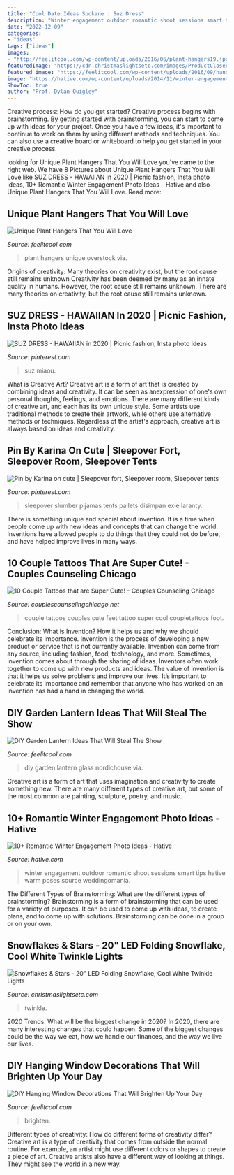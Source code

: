 ```yaml
---
title: "Cool Date Ideas Spokane : Suz Dress"
description: "Winter engagement outdoor romantic shoot sessions smart tips hative warm poses source weddingomania"
date: "2022-12-09"
categories:
- "ideas"
tags: ["ideas"]
images:
- "http://feelitcool.com/wp-content/uploads/2016/06/plant-hangers19.jpg"
featuredImage: "https://cdn.christmaslightsetc.com/images/ProductCloseup/35136/LED-Cool-White-Folding-Shimmering-Snowflake-0457-21954.jpg"
featured_image: "https://feelitcool.com/wp-content/uploads/2016/09/hanging-window-decorations9.jpg"
image: "https://hative.com/wp-content/uploads/2014/11/winter-engagement-photo-ideas/8-winter-engagement-photo-ideas.jpg"
ShowToc: true
author: "Prof. Dylan Quigley"
---
```



Creative process: How do you get started?
Creative process begins with brainstorming. By getting started with brainstorming, you can start to come up with ideas for your project. Once you have a few ideas, it's important to continue to work on them by using different methods and techniques. You can also use a creative board or whiteboard to help you get started in your creative process.

	

		
looking for Unique Plant Hangers That You Will Love you've came to the right web. We have 8 Pictures about Unique Plant Hangers That You Will Love like SUZ DRESS - HAWAIIAN in 2020 | Picnic fashion, Insta photo ideas, 10+ Romantic Winter Engagement Photo Ideas - Hative and also Unique Plant Hangers That You Will Love. Read more:
		
    
## Unique Plant Hangers That You Will Love

<img loading=lazy src="http://feelitcool.com/wp-content/uploads/2016/06/plant-hangers19.jpg" onerror="this.onerror=null;this.src='https://tse3.mm.bing.net/th?id=OIP.xqZTzdJamz-_8-mv4bPEvAHaLG&amp;pid=15.1';" alt="Unique Plant Hangers That You Will Love">

_Source: feelitcool.com_

>plant hangers unique overstock via. 

	

Origins of creativity: Many theories on creativity exist, but the root cause still remains unknown
Creativity has been deemed by many as an innate quality in humans. However, the root cause still remains unknown. There are many theories on creativity, but the root cause still remains unknown.

    
## SUZ DRESS - HAWAIIAN In 2020 | Picnic Fashion, Insta Photo Ideas

<img loading=lazy src="https://i.pinimg.com/736x/36/d1/6b/36d16b6d867a9b69e729fcc884093b44.jpg" onerror="this.onerror=null;this.src='https://tse2.mm.bing.net/th?id=OIP.LBsLv98QgkqK3wbuJ9XJdAHaJ3&amp;pid=15.1';" alt="SUZ DRESS - HAWAIIAN in 2020 | Picnic fashion, Insta photo ideas">

_Source: pinterest.com_

>suz miaou. 

	

What is Creative Art?
Creative art is a form of art that is created by combining ideas and creativity. It can be seen as anexpression of one's own personal thoughts, feelings, and emotions. There are many different kinds of creative art, and each has its own unique style. Some artists use traditional methods to create their artwork, while others use alternative methods or techniques. Regardless of the artist's approach, creative art is always based on ideas and creativity.

    
## Pin By Karina On Cute | Sleepover Fort, Sleepover Room, Sleepover Tents

<img loading=lazy src="https://i.pinimg.com/736x/36/8a/d3/368ad3507524523397074de9838a636a.jpg" onerror="this.onerror=null;this.src='https://tse4.mm.bing.net/th?id=OIP.2VJM-za6RhtC6US52VVNfAHaJ3&amp;pid=15.1';" alt="Pin by Karina on cute | Sleepover fort, Sleepover room, Sleepover tents">

_Source: pinterest.com_

>sleepover slumber pijamas tents pallets disimpan exie laranty. 

	

There is something unique and special about invention. It is a time when people come up with new ideas and concepts that can change the world. Inventions have allowed people to do things that they could not do before, and have helped improve lives in many ways.

    
## 10 Couple Tattoos That Are Super Cute! - Couples Counseling Chicago

<img loading=lazy src="http://www.couplescounselingchicago.net/wp-content/uploads/2014/10/couples-tattos-7-feet.jpg" onerror="this.onerror=null;this.src='https://tse1.mm.bing.net/th?id=OIP.NmLje7jd8NUwM1RK4qEY1wHaHd&amp;pid=15.1';" alt="10 Couple Tattoos that are Super Cute! - Couples Counseling Chicago">

_Source: couplescounselingchicago.net_

>couple tattoos couples cute feet tattoo super cool coupletattoos foot. 

	

Conclusion: What is Invention? How it helps us and why we should celebrate its importance.
Invention is the process of developing a new product or service that is not currently available. Invention can come from any source, including fashion, food, technology, and more. Sometimes, invention comes about through the sharing of ideas. Inventors often work together to come up with new products and ideas. The value of invention is that it helps us solve problems and improve our lives. It’s important to celebrate its importance and remember that anyone who has worked on an invention has had a hand in changing the world.

    
## DIY Garden Lantern Ideas That Will Steal The Show

<img loading=lazy src="http://feelitcool.com/wp-content/uploads/2016/09/diy-garden-lanterns15.jpg" onerror="this.onerror=null;this.src='https://tse1.mm.bing.net/th?id=OIP._pIaCrQLsTjRAhxEjbrW6wDYEg&amp;pid=15.1';" alt="DIY Garden Lantern Ideas That Will Steal The Show">

_Source: feelitcool.com_

>diy garden lantern glass nordichouse via. 

	

Creative art is a form of art that uses imagination and creativity to create something new. There are many different types of creative art, but some of the most common are painting, sculpture, poetry, and music.

    
## 10+ Romantic Winter Engagement Photo Ideas - Hative

<img loading=lazy src="https://hative.com/wp-content/uploads/2014/11/winter-engagement-photo-ideas/8-winter-engagement-photo-ideas.jpg" onerror="this.onerror=null;this.src='https://tse1.mm.bing.net/th?id=OIP.6dEU46Saaqnl5MT6QloPFQHaLH&amp;pid=15.1';" alt="10+ Romantic Winter Engagement Photo Ideas - Hative">

_Source: hative.com_

>winter engagement outdoor romantic shoot sessions smart tips hative warm poses source weddingomania. 

	

The Different Types of Brainstorming: What are the different types of brainstorming?
Brainstorming is a form of brainstorming that can be used for a variety of purposes. It can be used to come up with ideas, to create plans, and to come up with solutions. Brainstorming can be done in a group or on your own.

    
## Snowflakes &amp; Stars - 20&quot; LED Folding Snowflake, Cool White Twinkle Lights

<img loading=lazy src="https://cdn.christmaslightsetc.com/images/ProductCloseup/35136/LED-Cool-White-Folding-Shimmering-Snowflake-0457-21954.jpg" onerror="this.onerror=null;this.src='https://tse4.mm.bing.net/th?id=OIP.YzijFp07ub6SGW6c8u7R9wHaHa&amp;pid=15.1';" alt="Snowflakes &amp; Stars - 20&quot; LED Folding Snowflake, Cool White Twinkle Lights">

_Source: christmaslightsetc.com_

>twinkle. 

	

2020 Trends: What will be the biggest change in 2020?
In 2020, there are many interesting changes that could happen. Some of the biggest changes could be the way we eat, how we handle our finances, and the way we live our lives.

    
## DIY Hanging Window Decorations That Will Brighten Up Your Day

<img loading=lazy src="https://feelitcool.com/wp-content/uploads/2016/09/hanging-window-decorations9.jpg" onerror="this.onerror=null;this.src='https://tse2.mm.bing.net/th?id=OIP.vmg_i940PmHcmNeNK75uUAHaLH&amp;pid=15.1';" alt="DIY Hanging Window Decorations That Will Brighten Up Your Day">

_Source: feelitcool.com_

>brighten. 

	

Different types of creativity: How do different forms of creativity differ?
Creative art is a type of creativity that comes from outside the normal routine. For example, an artist might use different colors or shapes to create a piece of art. Creative artists also have a different way of looking at things. They might see the world in a new way.


